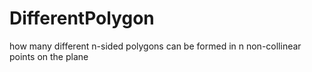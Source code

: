 # DifferentPolygon
how many different n-sided polygons can be formed in n non-collinear points on the plane
